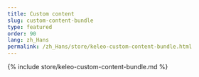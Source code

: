 ```yaml
---
title: Custom content
slug: custom-content-bundle
type: featured
order: 90
lang: zh_Hans
permalink: /zh_Hans/store/keleo-custom-content-bundle.html
---
```


{% include store/keleo-custom-content-bundle.md %}
